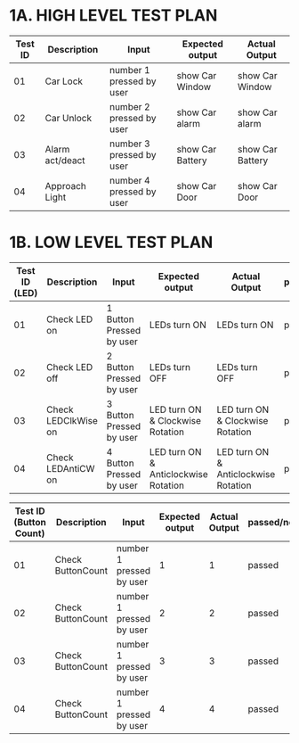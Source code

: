 # 1A. HIGH LEVEL TEST PLAN

| Test ID | Description | Input | Expected output | Actual Output | 
| --- | --- | --- | --- | --- | 
| 01 | Car Lock | number 1 pressed by user | show Car Window  |show Car Window  | 
| 02 | Car Unlock | number 2 pressed by user |  show Car alarm   | show Car alarm   | 
| 03 | Alarm act/deact | number 3 pressed by user | show Car Battery  | show Car Battery | 
| 04 | Approach Light | number 4 pressed by user | show Car Door  | show Car Door | 

# 1B. LOW LEVEL TEST PLAN

| Test ID (LED)| Description | Input | Expected output | Actual Output | passed/not |
| --- | --- | --- | --- | --- | --- |
| 01 | Check LED on | 1 Button Pressed by user | LEDs turn ON | LEDs turn ON | passed |
| 02 | Check LED off | 2 Button Pressed by user | LEDs turn OFF | LEDs turn OFF | passed |
| 03 | Check LEDClkWise on | 3 Button Pressed by user | LED turn ON & Clockwise Rotation | LED turn ON & Clockwise Rotation | passed | 
| 04 | Check LEDAntiCW on | 4  Button Pressed by user |LED turn ON & Anticlockwise Rotation | LED turn ON & Anticlockwise Rotation | passed |

| Test ID (Button Count)| Description | Input | Expected output | Actual Output | passed/not |
| --- | --- | --- | --- | --- | --- |
| 01 | Check ButtonCount | number 1 pressed by user | 1 | 1 | passed  |
| 02 | Check ButtonCount | number 1 pressed by user| 2 | 2 | passed  |
| 03 | Check ButtonCount | number 1 pressed by user | 3 | 3 | passed |
| 04 | Check ButtonCount | number 1 pressed by user | 4 | 4 | passed |
